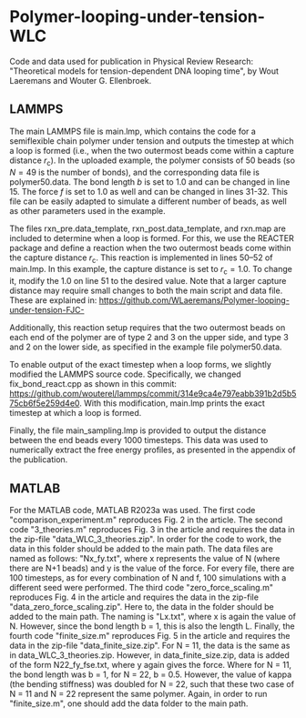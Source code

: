 # Polymer-looping-under-tension-WLC
Code and data used for publication in Physical Review Research: "Theoretical models for tension-dependent DNA looping time", by Wout Laeremans and Wouter G. Ellenbroek.

## LAMMPS
The main LAMMPS file is main.lmp, which contains the code for a semiflexible chain polymer under tension and outputs the timestep at which a loop is formed (i.e., when the two outermost beads come within a capture distance $r_\mathrm{c}$). In the uploaded example, the polymer consists of 50 beads (so $N = 49$ is the number of bonds), and the corresponding data file is polymer50.data. The bond length $b$ is set to 1.0 and can be changed in line 15. The force $f$ is set to 1.0 as well and can be changed in lines 31-32. This file can be easily adapted to simulate a different number of beads, as well as other parameters used in the example.

The files rxn_pre.data_template, rxn_post.data_template, and rxn.map are included to determine when a loop is formed. For this, we use the REACTER package and define a reaction when the two outermost beads come within the capture distance $r_\mathrm{c}$. This reaction is implemented in lines 50–52 of main.lmp. In this example, the capture distance is set to $r_\mathrm{c} = 1.0$. To change it, modify the 1.0 on line 51 to the desired value. Note that a larger capture distance may require small changes to both the main script and data file. These are explained in: https://github.com/WLaeremans/Polymer-looping-under-tension-FJC-

Additionally, this reaction setup requires that the two outermost beads on each end of the polymer are of type 2 and 3 on the upper side, and type 3 and 2 on the lower side, as specified in the example file polymer50.data.

To enable output of the exact timestep when a loop forms, we slightly modified the LAMMPS source code. Specifically, we changed fix_bond_react.cpp as shown in this commit: https://github.com/wouterel/lammps/commit/314e9ca4e797eabb391b2d5b575cb6f5e259d4e0. With this modification, main.lmp prints the exact timestep at which a loop is formed.

Finally, the file main_sampling.lmp is provided to output the distance between the end beads every 1000 timesteps. This data was used to numerically extract the free energy profiles, as presented in the appendix of the publication.

## MATLAB
For the MATLAB code, MATLAB R2023a was used. The first code "comparison_experiment.m" reproduces Fig. 2 in the article. The second code "3_theories.m" reproduces Fig. 3 in the article and requires the data in the zip-file "data_WLC_3_theories.zip". In order for the code to work, the data in this folder should be added to the main path. The data files are named as follows: "Nx_fy.txt", where x represents the value of N (where there are N+1 beads) and y is the value of the force. For every file, there are 100 timesteps, as for every combination of N and f, 100 simulations with a different seed were performed. The third code "zero_force_scaling.m" reproduces Fig. 4 in the article and requires the data in the zip-file "data_zero_force_scaling.zip". Here to, the data in the folder should be added to the main path. The naming is "Lx.txt", where x is again the value of N. However, since the bond length b = 1, this is also the length L. Finally, the fourth code "finite_size.m" reproduces Fig. 5 in the article and requires the data in the zip-file "data_finite_size.zip". For N = 11, the data is the same as in data_WLC_3_theories.zip. However, in data_finite_size.zip, data is added of the form N22_fy_fse.txt, where y again gives the force. Where for N = 11, the bond length was b = 1, for N = 22, b = 0.5. However, the value of kappa (the bending stiffness) was doubled for N = 22, such that these two case of N = 11 and N = 22 represent the same polymer. Again, in order to run "finite_size.m", one should add the data folder to the main path.
